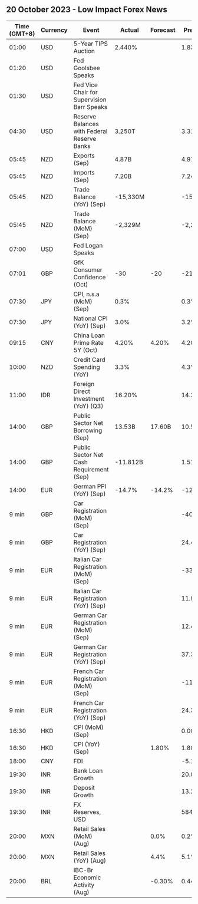 ## 20 October 2023 - Low Impact Forex News

| Time (GMT+8) | Currency | Event | Actual | Forecast | Previous |
|------|----------|-------|--------|----------|----------|
| 01:00 | USD | 5-Year TIPS Auction | 2.440% |  | 1.832% |
| 01:20 | USD | Fed Goolsbee Speaks |  |  |  |
| 01:30 | USD | Fed Vice Chair for Supervision Barr Speaks |  |  |  |
| 04:30 | USD | Reserve Balances with Federal Reserve Banks | 3.250T |  | 3.316T |
| 05:45 | NZD | Exports (Sep) | 4.87B |  | 4.97B |
| 05:45 | NZD | Imports (Sep) | 7.20B |  | 7.24B |
| 05:45 | NZD | Trade Balance (YoY) (Sep) | -15,330M |  | -15,520M |
| 05:45 | NZD | Trade Balance (MoM) (Sep) | -2,329M |  | -2,273M |
| 07:00 | USD | Fed Logan Speaks |  |  |  |
| 07:01 | GBP | GfK Consumer Confidence (Oct) | -30 | -20 | -21 |
| 07:30 | JPY | CPI, n.s.a (MoM) (Sep) | 0.3% |  | 0.3% |
| 07:30 | JPY | National CPI (YoY) (Sep) | 3.0% |  | 3.2% |
| 09:15 | CNY | China Loan Prime Rate 5Y (Oct) | 4.20% | 4.20% | 4.20% |
| 10:00 | NZD | Credit Card Spending (YoY) | 3.3% |  | 4.3% |
| 11:00 | IDR | Foreign Direct Investment (YoY) (Q3) | 16.20% |  | 14.20% |
| 14:00 | GBP | Public Sector Net Borrowing (Sep) | 13.53B | 17.60B | 10.58B |
| 14:00 | GBP | Public Sector Net Cash Requirement (Sep) | -11.812B |  | 1.514B |
| 14:00 | EUR | German PPI (YoY) (Sep) | -14.7% | -14.2% | -12.6% |
| 9 min | GBP | Car Registration (MoM) (Sep) |  |  | -40.5% |
| 9 min | GBP | Car Registration (YoY) (Sep) |  |  | 24.4% |
| 9 min | EUR | Italian Car Registration (MoM) (Sep) |  |  | -33.1% |
| 9 min | EUR | Italian Car Registration (YoY) (Sep) |  |  | 11.9% |
| 9 min | EUR | German Car Registration (MoM) (Sep) |  |  | 12.4% |
| 9 min | EUR | German Car Registration (YoY) (Sep) |  |  | 37.3% |
| 9 min | EUR | French Car Registration (MoM) (Sep) |  |  | -11.9% |
| 9 min | EUR | French Car Registration (YoY) (Sep) |  |  | 24.3% |
| 16:30 | HKD | CPI (MoM) (Sep) |  |  | 0.00% |
| 16:30 | HKD | CPI (YoY) (Sep) |  | 1.80% | 1.80% |
| 18:00 | CNY | FDI |  |  | -5.10% |
| 19:30 | INR | Bank Loan Growth |  |  | 20.0% |
| 19:30 | INR | Deposit Growth |  |  | 13.2% |
| 19:30 | INR | FX Reserves, USD |  |  | 584.74B |
| 20:00 | MXN | Retail Sales (MoM) (Aug) |  | 0.0% | 0.2% |
| 20:00 | MXN | Retail Sales (YoY) (Aug) |  | 4.4% | 5.1% |
| 20:00 | BRL | IBC-Br Economic Activity (Aug) |  | -0.30% | 0.44% |
